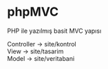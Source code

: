 # phpMVC
PHP ile yazılmış basit MVC yapısı

Controller -> site/kontrol<br>
View -> site/tasarim<br>
Model -> site/veritabani<br>

